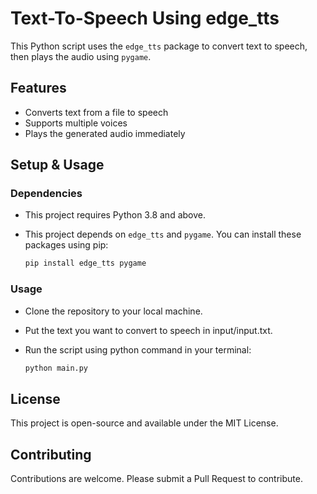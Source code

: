 # Text-To-Speech Using edge_tts

This Python script uses the `edge_tts` package to convert text to speech, then plays the audio using `pygame`.

## Features

- Converts text from a file to speech
- Supports multiple voices
- Plays the generated audio immediately

## Setup & Usage

### Dependencies
- This project requires Python 3.8 and above.
- This project depends on `edge_tts` and `pygame`. You can install these packages using pip:

  ```bash
  pip install edge_tts pygame

### Usage
- Clone the repository to your local machine.
- Put the text you want to convert to speech in input/input.txt.
- Run the script using python command in your terminal:

  ```bash
  python main.py

## License

This project is open-source and available under the MIT License.

## Contributing

Contributions are welcome. Please submit a Pull Request to contribute.